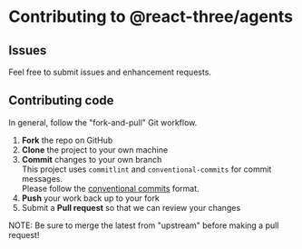 # Contributing to @react-three/agents

## Issues

Feel free to submit issues and enhancement requests.

## Contributing code

In general, follow the "fork-and-pull" Git workflow.

1.  **Fork** the repo on GitHub
2.  **Clone** the project to your own machine
3.  **Commit** changes to your own branch  
    This project uses `commitlint` and `conventional-commits` for commit messages.  
    Please follow the [conventional commits](https://www.conventionalcommits.org/en/v1.0.0/) format.
4.  **Push** your work back up to your fork
5.  Submit a **Pull request** so that we can review your changes

NOTE: Be sure to merge the latest from "upstream" before making a pull request!
